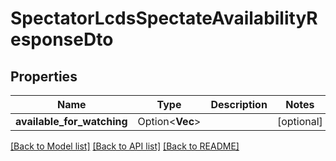 # SpectatorLcdsSpectateAvailabilityResponseDto

## Properties

Name | Type | Description | Notes
------------ | ------------- | ------------- | -------------
**available_for_watching** | Option<**Vec<String>**> |  | [optional]

[[Back to Model list]](../README.md#documentation-for-models) [[Back to API list]](../README.md#documentation-for-api-endpoints) [[Back to README]](../README.md)


